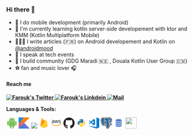<h3>Hi there 👋</h3>
  
- 📱 I do mobile development (primarily Android)
- 🔭 I'm currently learning kotlin server-side developement with ktor and KMM (Kotlin Multiplatform Mobile)
- 🧑🏽‍💻 I write articles (🇫🇷) on Android developement and Kotlin on [@androidmood](https://medium.com/androidmood)
- 🎤 I speak at tech events
- 🙌 I build community (GDG Maradi 🇳🇪 , Douala Kotlin User Group 🇨🇲)
- ⚽ fan and music lover 🎧

<h4>Reach me<h4/>

<a href="https://twitter.com/sabiiou">
  <img height="30" width="30" alt="Farouk's Twitter" width="22px" src="https://www.vectorlogo.zone/logos/twitter/twitter-icon.svg" />
</a>
<a href="https://linkedin.com/in/farouksabiou">
  <img height="30" width="30" alt="Farouk's Linkdein" width="22px" src="https://www.vectorlogo.zone/logos/linkedin/linkedin-tile.svg" />
</a>
  <a href="mailto:sfarouk298@gmail.com">
  <img height="30" width="30" alt="Mail" width="22px" src="https://www.vectorlogo.zone/logos/gmail/gmail-tile.svg" />
</a>


Languages & Tools:

<img height="30" weight="30" src="https://raw.githubusercontent.com/github/explore/80688e429a7d4ef2fca1e82350fe8e3517d3494d/topics/android/android.png"/> <img height="30" weight="30" src="https://raw.githubusercontent.com/github/explore/80688e429a7d4ef2fca1e82350fe8e3517d3494d/topics/kotlin/kotlin.png"/> <img height="30" weight="30" src="https://devicons.github.io/devicon/devicon.git/icons/java/java-original-wordmark.svg"/> <img height="30" weight="30" src="https://raw.githubusercontent.com/github/explore/80688e429a7d4ef2fca1e82350fe8e3517d3494d/topics/firebase/firebase.png"/> <img height="30" src="https://raw.githubusercontent.com/github/explore/fbceb94436312b6dacde68d122a5b9c7d11f9524/topics/aws/aws.png"/> <img height="30" weight="30" src="https://raw.githubusercontent.com/github/explore/89bdd9644f44d1b12180fd512b95574fe4c54617/topics/github-api/github-api.png"/> <img height="30" src="https://raw.githubusercontent.com/github/explore/80688e429a7d4ef2fca1e82350fe8e3517d3494d/topics/python/python.png"/> <img height="30" weight="30" src="https://raw.githubusercontent.com/github/explore/80688e429a7d4ef2fca1e82350fe8e3517d3494d/topics/visual-studio-code/visual-studio-code.png"/> <img height="30" weight="30" src="https://raw.githubusercontent.com/github/explore/80688e429a7d4ef2fca1e82350fe8e3517d3494d/topics/postgresql/postgresql.png"/> <img height="30" src="https://raw.githubusercontent.com/github/explore/80688e429a7d4ef2fca1e82350fe8e3517d3494d/topics/sql/sql.png"/> <img height="30" width="30" src="https://www.vectorlogo.zone/logos/google_cloud/google_cloud-icon.svg"/>

